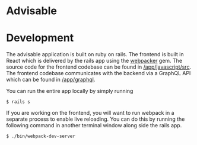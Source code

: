 # Advisable


# Development

The advisable application is built on ruby on rails. The frontend is built in
React which is delivered by the rails app using the [webpacker](https://github.com/rails/webpacker) gem. The source code for the frontend codebase can be found in [/app/javascript/src](https://github.com/thomascullen/Advisable/tree/master/app/javascript/src). The frontend codebase communicates with the backend via a GraphQL API which can be found in [/app/graphql](https://github.com/thomascullen/Advisable/tree/master/app/graphql).

You can run the entire app locally by simply running

```
$ rails s
```

If you are working on the frontend, you will want to run webpack in a separate process to enable live reloading. You can do this by running the following command in another terminal window along side the rails app.

```
$ ./bin/webpack-dev-server
```
